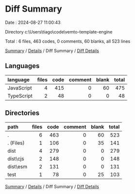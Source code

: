 # Diff Summary

Date : 2024-08-27 11:00:43

Directory c:\\Users\\tiago\\code\\vemto-template-engine

Total : 6 files,  463 codes, 0 comments, 60 blanks, all 523 lines

[Summary](results.md) / [Details](details.md) / Diff Summary / [Diff Details](diff-details.md)

## Languages
| language | files | code | comment | blank | total |
| :--- | ---: | ---: | ---: | ---: | ---: |
| JavaScript | 4 | 415 | 0 | 60 | 475 |
| TypeScript | 2 | 48 | 0 | 0 | 48 |

## Directories
| path | files | code | comment | blank | total |
| :--- | ---: | ---: | ---: | ---: | ---: |
| . | 6 | 463 | 0 | 60 | 523 |
| . (Files) | 1 | 106 | 0 | 35 | 141 |
| dist | 4 | 279 | 0 | 0 | 279 |
| dist\\cjs | 2 | 148 | 0 | 0 | 148 |
| dist\\esm | 2 | 131 | 0 | 0 | 131 |
| test | 1 | 78 | 0 | 25 | 103 |

[Summary](results.md) / [Details](details.md) / Diff Summary / [Diff Details](diff-details.md)